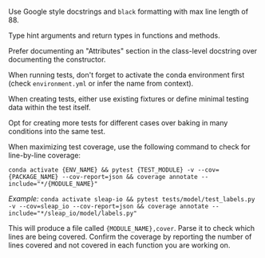 Use Google style docstrings and `black` formatting with max line length of 88.

Type hint arguments and return types in functions and methods.

Prefer documenting an "Attributes" section in the class-level docstring over documenting the constructor.

When running tests, don't forget to activate the conda environment first (check `environment.yml` or infer the name from context).

When creating tests, either use existing fixtures or define minimal testing data within the test itself.

Opt for creating more tests for different cases over baking in many conditions into the same test.

When maximizing test coverage, use the following command to check for line-by-line coverage:

```
conda activate {ENV_NAME} && pytest {TEST_MODULE} -v --cov={PACKAGE_NAME} --cov-report=json && coverage annotate --include="*/{MODULE_NAME}"
```

*Example:* `conda activate sleap-io && pytest tests/model/test_labels.py -v --cov=sleap_io --cov-report=json && coverage annotate --include="*/sleap_io/model/labels.py"`

This will produce a file called `{MODULE_NAME},cover`. Parse it to check which lines are being covered. Confirm the coverage by reporting the number of lines covered and not covered in each function you are working on.